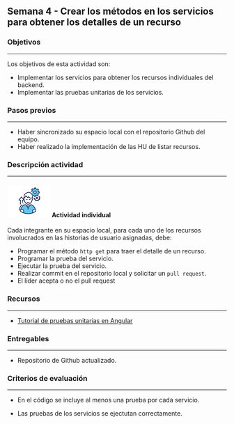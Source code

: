 ## Semana 4 - Crear los métodos en los servicios para obtener los detalles de un recurso

### Objetivos

---

Los objetivos de esta actividad son:

- Implementar los servicios para obtener los recursos individuales del backend.
- Implementar las pruebas unitarias de los servicios.

### Pasos previos

---

- Haber sincronizado su espacio local con el repositorio Github del equipo.
- Haber realizado la implementación de las HU de listar recursos.

### Descripción actividad

---

#### ![](./../../assets/images/individuo.png) Actividad individual

Cada integrante en su espacio local, para cada uno de los recursos involucrados en las historias de usuario asignadas, debe:

- Programar el método `http get` para traer el detalle de un recurso.
- Programar la prueba del servicio.
- Ejecutar la prueba del servicio.
- Realizar commit en el repositorio local y solicitar un `pull request`.
- El líder acepta o no el pull request

### Recursos

---

- [Tutorial de pruebas unitarias en Angular](https://misovirtual.virtual.uniandes.edu.co/codelabs/angular-pruebas-unitarias/index.html#0)

### Entregables

---

- Repositorio de Github actualizado.

### Criterios de evaluación

---

- En el código se incluye al menos una prueba por cada servicio.

- Las pruebas de los servicios se ejectutan correctamente.
